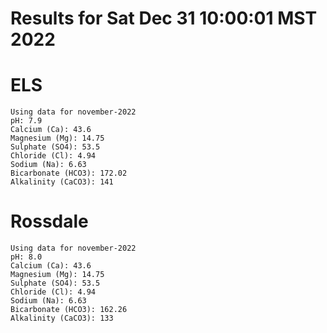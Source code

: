 # Results for Sat Dec 31 10:00:01 MST 2022
# ELS
```
Using data for november-2022
pH: 7.9
Calcium (Ca): 43.6
Magnesium (Mg): 14.75
Sulphate (SO4): 53.5
Chloride (Cl): 4.94
Sodium (Na): 6.63
Bicarbonate (HCO3): 172.02
Alkalinity (CaCO3): 141
```
# Rossdale
```
Using data for november-2022
pH: 8.0
Calcium (Ca): 43.6
Magnesium (Mg): 14.75
Sulphate (SO4): 53.5
Chloride (Cl): 4.94
Sodium (Na): 6.63
Bicarbonate (HCO3): 162.26
Alkalinity (CaCO3): 133
```
